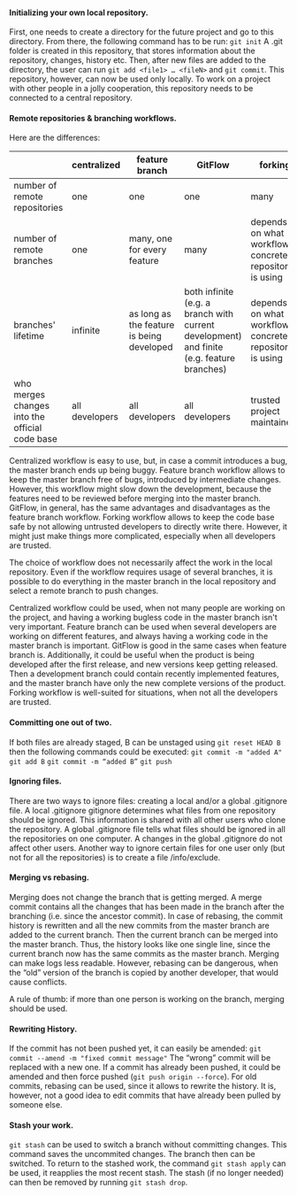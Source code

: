 
#### Initializing your own local repository.

First, one needs to create a directory for the future project and go to this directory. From there, the following command has to be run:
`git init`
A .git folder is created in this repository, that stores information about the repository, changes, history etc.
Then, after new files are added to the directory, the user can run `git add <file1> … <fileN>` and `git commit`.
This repository, however, can now be used only locally. To work on a project with other people in a jolly cooperation, this repository needs to be connected to a central repository.

#### Remote repositories & branching workflows.

Here are the differences:

|                                                	| centralized    	| feature branch                            	| GitFlow                                                                                    	| forking                                                  	|
|------------------------------------------------	|----------------	|-------------------------------------------	|--------------------------------------------------------------------------------------------	|----------------------------------------------------------	|
| number of remote repositories                  	| one            	| one                                       	| one                                                                                        	| many                                                     	|
| number of remote branches                      	| one            	| many, one for every feature               	| many                                                                                       	| depends on what workflow  a concrete repository is using 	|
| branches' lifetime                             	| infinite       	| as long as the feature is being developed 	| both infinite (e.g. a branch with  current development) and finite (e.g. feature branches) 	| depends on what workflow  a concrete repository is using 	|
| who merges changes into the official code base 	| all developers 	| all developers                            	| all developers                                                                             	| trusted project maintainers                              	|

Centralized workflow is easy to use, but, in case a commit introduces a bug, the master branch ends up being buggy.
Feature branch workflow allows to keep the master branch free of bugs, introduced by intermediate changes. However, this workflow might slow down the development, because the features need to be reviewed before merging into the master branch.
GitFlow, in general, has the same advantages and disadvantages as the feature branch workflow.
Forking workflow allows to keep the code base safe by not allowing untrusted developers to directly write there. However, it might just make things more complicated, especially when all developers are trusted.

The choice of workflow does not necessarily affect the work in the local repository. Even if the workflow requires usage of several branches, it is possible to do everything in the master branch in the local repository and select a remote branch to push changes.

Centralized workflow could be used, when not many people are working on the project, and having a working bugless code in the master branch isn't very important.
Feature branch can be used when several developers are working on different features, and always having a working code in the master branch is important.
GitFlow is good in the same cases when feature branch is. Additionally, it could be useful when the product is being developed after the first release, and new versions keep getting released. Then a development branch could contain recently implemented features, and the master branch have only the new complete versions of the product.
Forking workflow is well-suited for situations, when not all the developers are trusted.

#### Committing one out of two.

If both files are already staged, B can be unstaged using
`git reset HEAD B`
then the following commands could be executed:
`git commit -m "added A"`
`git add B`
`git commit -m “added B”`
`git push`


#### Ignoring files.

There are two ways to ignore files: creating a local and/or a global .gitignore file.
A local .gitignore gitignore determines what files from one repository should be ignored. This information is shared with all other users who clone the repository. 
A global .gitignore file tells what files should be ignored in all the repositories on one computer. A changes in the global .gitignore do not affect other users.
Another way to ignore certain files for one user only (but not for all the repositories) is to create a file <git-directory>/info/exclude.


#### Merging vs rebasing. 

Merging does not change the branch that is getting merged. A merge commit contains all the changes that has been made in the branch after the branching (i.e. since the ancestor commit).
In case of rebasing, the commit history is rewritten and all the new commits from the master branch are added to the current branch. Then the current branch can be merged into the master branch. Thus, the history looks like one single line, since the current branch now has the same commits as the master branch.
Merging can make logs less readable. However, rebasing can be dangerous, when the “old” version of the branch is copied by another developer, that would cause conflicts. 

A rule of thumb: if more than one person is working on the branch, merging should be used.


#### Rewriting History. 

If the commit has not been pushed yet, it can easily be amended:
`git commit --amend -m "fixed commit message"`
The “wrong”  commit will be replaced with a new one.
If a commit has already been pushed, it could be amended and then force pushed (`git push origin --force`). 
For old commits, rebasing can be used, since it allows to rewrite the history. 
It is, however, not a good idea to edit commits that have already been pulled by someone else.


#### Stash your work.

`git stash` can be used to switch a branch without committing changes. This command saves the uncommited changes. The branch then can be switched.
To return to the stashed work, the command `git stash apply` can be used, it reapplies the most recent stash. The stash (if no longer needed) can then be removed by running `git stash drop`.
